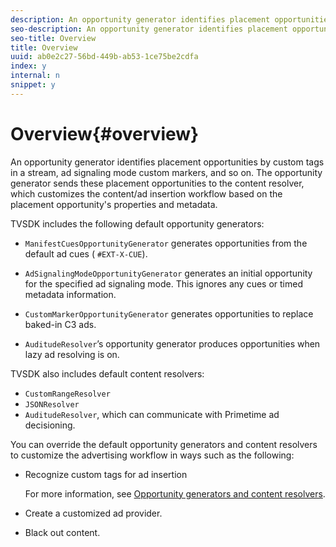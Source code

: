 ```yaml
---
description: An opportunity generator identifies placement opportunities by custom tags in a stream, ad signaling mode custom markers, and so on. The opportunity generator sends these placement opportunities to the content resolver, which customizes the content/ad insertion workflow based on the placement opportunity's properties and metadata.
seo-description: An opportunity generator identifies placement opportunities by custom tags in a stream, ad signaling mode custom markers, and so on. The opportunity generator sends these placement opportunities to the content resolver, which customizes the content/ad insertion workflow based on the placement opportunity's properties and metadata.
seo-title: Overview
title: Overview
uuid: ab0e2c27-56bd-449b-ab53-1ce75be2cdfa
index: y
internal: n
snippet: y
---
```


# Overview{#overview}

An opportunity generator identifies placement opportunities by custom tags in a stream, ad signaling mode custom markers, and so on. The opportunity generator sends these placement opportunities to the content resolver, which customizes the content/ad insertion workflow based on the placement opportunity's properties and metadata.

 TVSDK includes the following default opportunity generators:

* `ManifestCuesOpportunityGenerator` generates opportunities from the default ad cues ( `#EXT-X-CUE`). 

* `AdSignalingModeOpportunityGenerator` generates an initial opportunity for the specified ad signaling mode. This ignores any cues or timed metadata information. 
* `CustomMarkerOpportunityGenerator` generates opportunities to replace baked-in C3 ads. 
* `AuditudeResolver`’s opportunity generator produces opportunities when lazy ad resolving is on.

TVSDK also includes default content resolvers:

* `CustomRangeResolver` 
* `JSONResolver` 
* `AuditudeResolver`, which can communicate with Primetime ad decisioning.

You can override the default opportunity generators and content resolvers to customize the advertising workflow in ways such as the following:

* Recognize custom tags for ad insertion

  For more information, see [Opportunity generators and content resolvers](../../advertising/contenresolver/content-resolver-about.md). 
* Create a customized ad provider. 
* Black out content.


